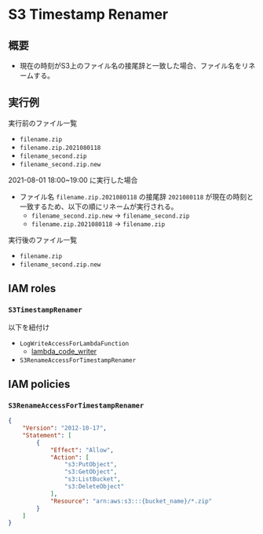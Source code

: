 # S3 Timestamp Renamer

## 概要

- 現在の時刻がS3上のファイル名の接尾辞と一致した場合、ファイル名をリネームする。

## 実行例

実行前のファイル一覧
- `filename.zip`
- `filename.zip.2021080118`
- `filename_second.zip`
- `filename_second.zip.new`

2021-08-01 18:00~19:00 に実行した場合

- ファイル名 `filename.zip.2021080118` の接尾辞 `2021080118` が現在の時刻と一致するため、以下の順にリネームが実行される。
  - `filename_second.zip.new` -> `filename_second.zip`
  - `filename.zip.2021080118` -> `filename.zip`

実行後のファイル一覧
- `filename.zip`
- `filename_second.zip.new`

## IAM roles

### `S3TimestampRenamer`

以下を紐付け
- `LogWriteAccessForLambdaFunction`
  - [lambda_code_writer](./iam_log_writer.md)
- `S3RenameAccessForTimestampRenamer`

## IAM policies

### `S3RenameAccessForTimestampRenamer`
```json
{
    "Version": "2012-10-17",
    "Statement": [
        {
            "Effect": "Allow",
            "Action": [
                "s3:PutObject",
                "s3:GetObject",
                "s3:ListBucket",
                "s3:DeleteObject"
            ],
            "Resource": "arn:aws:s3:::{bucket_name}/*.zip"
        }
    ]
}
```
